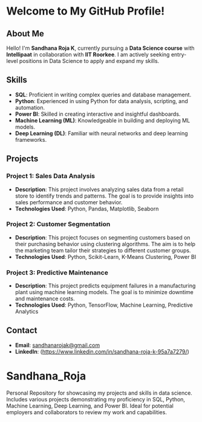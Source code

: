 # Welcome to My GitHub Profile!

## About Me
Hello! I'm **Sandhana Roja K**, currently pursuing a **Data Science course** with **Intellipaat** in collaboration with **IIT Roorkee**. I am actively seeking entry-level positions in Data Science to apply and expand my skills.

## Skills
- **SQL**: Proficient in writing complex queries and database management.
- **Python**: Experienced in using Python for data analysis, scripting, and automation.
- **Power BI**: Skilled in creating interactive and insightful dashboards.
- **Machine Learning (ML)**: Knowledgeable in building and deploying ML models.
- **Deep Learning (DL)**: Familiar with neural networks and deep learning frameworks.

## Projects
### Project 1: Sales Data Analysis
- **Description**: This project involves analyzing sales data from a retail store to identify trends and patterns. The goal is to provide insights into sales performance and customer behavior.
- **Technologies Used**: Python, Pandas, Matplotlib, Seaborn

### Project 2: Customer Segmentation
- **Description**: This project focuses on segmenting customers based on their purchasing behavior using clustering algorithms. The aim is to help the marketing team tailor their strategies to different customer groups.
- **Technologies Used**: Python, Scikit-Learn, K-Means Clustering, Power BI

### Project 3: Predictive Maintenance
- **Description**: This project predicts equipment failures in a manufacturing plant using machine learning models. The goal is to minimize downtime and maintenance costs.
- **Technologies Used**: Python, TensorFlow, Machine Learning, Predictive Analytics

## Contact
- **Email**: sandhanarojak@gmail.com
- **LinkedIn**: (https://www.linkedin.com/in/sandhana-roja-k-95a7a7279/)

# Sandhana_Roja
Personal Repository for showcasing my projects and skills in data science. Includes various projects demonstrating my proficiency in SQL, Python, Machine Learning, Deep Learning, and Power BI. Ideal for potential employers and collaborators to review my work and capabilities. 
